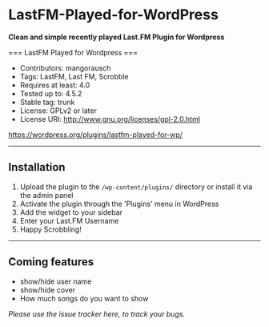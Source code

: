 # LastFM-Played-for-WordPress
**Clean and simple recently played Last.FM Plugin for Wordpress**

=== LastFM Played for Wordpress ===
- Contributors: mangorausch
- Tags: LastFM, Last FM, Scrobble
- Requires at least: 4.0
- Tested up to: 4.5.2
- Stable tag: trunk
- License: GPLv2 or later
- License URI: http://www.gnu.org/licenses/gpl-2.0.html


https://wordpress.org/plugins/lastfm-played-for-wp/


----------

Installation
------------

1. Upload the plugin to the `/wp-content/plugins/` directory or install it via the admin panel
2. Activate the plugin through the 'Plugins' menu in WordPress
3. Add the widget to your sidebar
4. Enter your Last.FM Username
5. Happy Scrobbling!


----------


Coming features
---------------

 - show/hide user name
 - show/hide cover
 - How much songs do you want to show


*Please use the issue tracker here, to track your bugs.*
